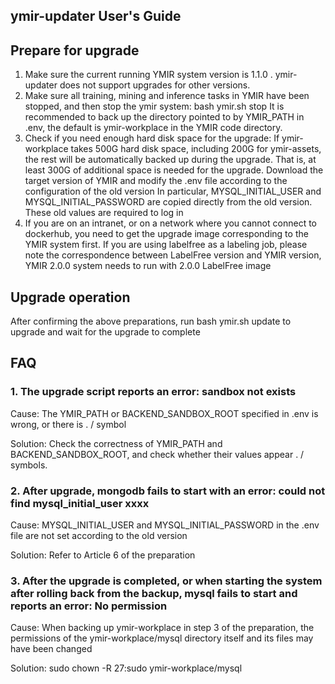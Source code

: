 ## ymir-updater User's Guide

## Prepare for upgrade

1. Make sure the current running YMIR system version is 1.1.0 . ymir-updater does not support upgrades for other versions.
2. Make sure all training, mining and inference tasks in YMIR have been stopped, and then stop the ymir system: bash ymir.sh stop
It is recommended to back up the directory pointed to by YMIR_PATH in .env, the default is ymir-workplace in the YMIR code directory.
4. Check if you need enough hard disk space for the upgrade: If ymir-workplace takes 500G hard disk space, including 200G for ymir-assets, the rest will be automatically backed up during the upgrade. That is, at least 300G of additional space is needed for the upgrade.
Download the target version of YMIR and modify the .env file according to the configuration of the old version
In particular, MYSQL_INITIAL_USER and MYSQL_INITIAL_PASSWORD are copied directly from the old version. These old values are required to log in
6. If you are on an intranet, or on a network where you cannot connect to dockerhub, you need to get the upgrade image corresponding to the YMIR system first.
If you are using labelfree as a labeling job, please note the correspondence between LabelFree version and YMIR version, YMIR 2.0.0 system needs to run with 2.0.0 LabelFree image

## Upgrade operation

After confirming the above preparations, run bash ymir.sh update to upgrade and wait for the upgrade to complete

## FAQ

### 1. The upgrade script reports an error: sandbox not exists

Cause: The YMIR_PATH or BACKEND_SANDBOX_ROOT specified in .env is wrong, or there is . / symbol

Solution: Check the correctness of YMIR_PATH and BACKEND_SANDBOX_ROOT, and check whether their values appear . / symbols.

### 2. After upgrade, mongodb fails to start with an error: could not find mysql_initial_user xxxx

Cause: MYSQL_INITIAL_USER and MYSQL_INITIAL_PASSWORD in the .env file are not set according to the old version

Solution: Refer to Article 6 of the preparation

### 3. After the upgrade is completed, or when starting the system after rolling back from the backup, mysql fails to start and reports an error: No permission

Cause: When backing up ymir-workplace in step 3 of the preparation, the permissions of the ymir-workplace/mysql directory itself and its files may have been changed

Solution: sudo chown -R 27:sudo ymir-workplace/mysql
